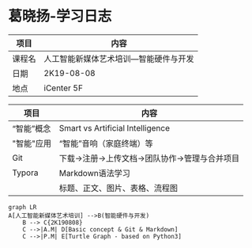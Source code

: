 # 葛晓扬-学习日志

|项目|内容|
|--|--|
| 课程名 | 人工智能新媒体艺术培训—智能硬件与开发 |
| 日期 | 2K19-08-08 |
| 地点 | iCenter 5F |

|项目|内容|
|--|--|
|“智能”概念|Smart vs Artificial Intelligence|
|"智能"应用|“智能”音响（家庭终端）等|
|Git|下载→注册→上传文档→团队协作→管理与合并项目|
|Typora|Markdown语法学习|
||标题、正文、图片、表格、流程图|

```mermaid
graph LR
A[人工智能新媒体艺术培训] -->B(智能硬件与开发)
    B --> C{2K190808}
    C -->|A.M| D[Basic concept & Git & Markdown]
    C -->|P.M| E[Turtle Graph - based on Python3]
```
